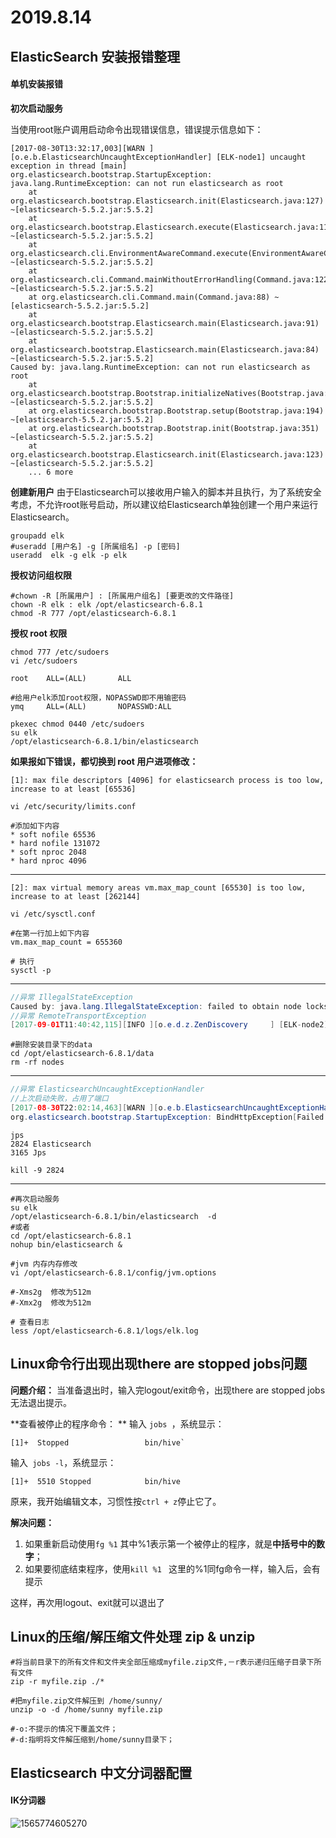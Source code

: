 # 2019.8.14

## ElasticSearch 安装报错整理

#### 单机安装报错

**初次启动服务**

当使用root账户调用启动命令出现错误信息，错误提示信息如下：

```
[2017-08-30T13:32:17,003][WARN ][o.e.b.ElasticsearchUncaughtExceptionHandler] [ELK-node1] uncaught exception in thread [main]
org.elasticsearch.bootstrap.StartupException: java.lang.RuntimeException: can not run elasticsearch as root
    at org.elasticsearch.bootstrap.Elasticsearch.init(Elasticsearch.java:127) ~[elasticsearch-5.5.2.jar:5.5.2]
    at org.elasticsearch.bootstrap.Elasticsearch.execute(Elasticsearch.java:114) ~[elasticsearch-5.5.2.jar:5.5.2]
    at org.elasticsearch.cli.EnvironmentAwareCommand.execute(EnvironmentAwareCommand.java:67) ~[elasticsearch-5.5.2.jar:5.5.2]
    at org.elasticsearch.cli.Command.mainWithoutErrorHandling(Command.java:122) ~[elasticsearch-5.5.2.jar:5.5.2]
    at org.elasticsearch.cli.Command.main(Command.java:88) ~[elasticsearch-5.5.2.jar:5.5.2]
    at org.elasticsearch.bootstrap.Elasticsearch.main(Elasticsearch.java:91) ~[elasticsearch-5.5.2.jar:5.5.2]
    at org.elasticsearch.bootstrap.Elasticsearch.main(Elasticsearch.java:84) ~[elasticsearch-5.5.2.jar:5.5.2]
Caused by: java.lang.RuntimeException: can not run elasticsearch as root
    at org.elasticsearch.bootstrap.Bootstrap.initializeNatives(Bootstrap.java:106) ~[elasticsearch-5.5.2.jar:5.5.2]
    at org.elasticsearch.bootstrap.Bootstrap.setup(Bootstrap.java:194) ~[elasticsearch-5.5.2.jar:5.5.2]
    at org.elasticsearch.bootstrap.Bootstrap.init(Bootstrap.java:351) ~[elasticsearch-5.5.2.jar:5.5.2]
    at org.elasticsearch.bootstrap.Elasticsearch.init(Elasticsearch.java:123) ~[elasticsearch-5.5.2.jar:5.5.2]
    ... 6 more
```

**创建新用户**
由于Elasticsearch可以接收用户输入的脚本并且执行，为了系统安全考虑，不允许root账号启动，所以建议给Elasticsearch单独创建一个用户来运行Elasticsearch。
```shell
groupadd elk
#useradd [用户名] -g [所属组名] -p [密码]
useradd  elk -g elk -p elk
```

**授权访问组权限**
```shell
#chown -R [所属用户] : [所属用户组名] [要更改的文件路径]
chown -R elk : elk /opt/elasticsearch-6.8.1
chmod -R 777 /opt/elasticsearch-6.8.1
```

**授权 root 权限**
```shell
chmod 777 /etc/sudoers
vi /etc/sudoers
```
```shell
root    ALL=(ALL)       ALL

#给用户elk添加root权限，NOPASSWD即不用输密码
ymq     ALL=(ALL)       NOPASSWD:ALL 
```
```shell
pkexec chmod 0440 /etc/sudoers
su elk
/opt/elasticsearch-6.8.1/bin/elasticsearch
```

**如果报如下错误，都切换到 root 用户进项修改：**

```
[1]: max file descriptors [4096] for elasticsearch process is too low, increase to at least [65536]
```
```shell
vi /etc/security/limits.conf 

#添加如下内容
* soft nofile 65536
* hard nofile 131072
* soft nproc 2048
* hard nproc 4096
```

-------------------

```
[2]: max virtual memory areas vm.max_map_count [65530] is too low, increase to at least [262144]
```
```shell
vi /etc/sysctl.conf 

#在第一行加上如下内容
vm.max_map_count = 655360

# 执行
sysctl -p
```

-------------------
```java
//异常 IllegalStateException
Caused by: java.lang.IllegalStateException: failed to obtain node locks, tried [[/opt/elasticsearch-5.5.2/data/ymq]] with lock id [0]; maybe thes
//异常 RemoteTransportException
[2017-09-01T11:40:42,115][INFO ][o.e.d.z.ZenDiscovery     ] [ELK-node2] failed to send join request to master [{ELK-node1}{DKCwxkubTFufsBaOSXj9Nw}{UIMSNeuIT6m8SFGGTi4wSg}{192.168.252.121}{192.168.252.121:9300}], reason [RemoteTransportException[[ELK-node1][192.168.252.121:9300][internal:discovery/zen/join]]; nested: NotMasterException[Node [{ELK-node1}{DKCwxkubTFufsBaOSXj9Nw}{UIMSNeuIT6m8SFGGTi4wSg}{192.168.252.121}{192.168.252.121:9300}] not master for join request]; ], tried [3] times
```
```shell
#删除安装目录下的data
cd /opt/elasticsearch-6.8.1/data
rm -rf nodes
```

--------------------------

```java
//异常 ElasticsearchUncaughtExceptionHandler
//上次启动失败，占用了端口
[2017-08-30T22:02:14,463][WARN ][o.e.b.ElasticsearchUncaughtExceptionHandler] [ELK-node2] uncaught exception in thread [main]
org.elasticsearch.bootstrap.StartupException: BindHttpException[Failed to bind to [9200]]; nested: BindException[Address already in use];
```
```shell
jps 
2824 Elasticsearch
3165 Jps

kill -9 2824
```

-----------------------

```shell
#再次启动服务
su elk
/opt/elasticsearch-6.8.1/bin/elasticsearch  -d
#或者
cd /opt/elasticsearch-6.8.1
nohup bin/elasticsearch &
```

```shell
#jvm 内存内存修改
vi /opt/elasticsearch-6.8.1/config/jvm.options

#-Xms2g  修改为512m
#-Xmx2g  修改为512m

```
```shell
# 查看日志
less /opt/elasticsearch-6.8.1/logs/elk.log

```



## Linux命令行出现出现there are stopped jobs问题
**问题介绍：**
当准备退出时，输入完logout/exit命令，出现there are stopped jobs无法退出提示。

**查看被停止的程序命令： **
输入 `jobs `，系统显示：
```shell
[1]+  Stopped                 bin/hive`
```
输入` jobs -l`，系统显示：
```shell
[1]+  5510 Stopped            bin/hive
```
原来，我开始编辑文本，习惯性按`ctrl + z`停止它了。 

**解决问题：**
1. 如果重新启动使用`fg %1`
其中%1表示第一个被停止的程序，就是**中括号中的数字**； 
2. 如果要彻底结束程序，使用`kill %1 `
这里的%1同fg命令一样，输入后，会有提示 
	

这样，再次用logout、exit就可以退出了

## Linux的压缩/解压缩文件处理 zip & unzip

```shell
#将当前目录下的所有文件和文件夹全部压缩成myfile.zip文件,－r表示递归压缩子目录下所有文件
zip -r myfile.zip ./*

#把myfile.zip文件解压到 /home/sunny/
unzip -o -d /home/sunny myfile.zip

#-o:不提示的情况下覆盖文件；
#-d:指明将文件解压缩到/home/sunny目录下；
```

## Elasticsearch 中文分词器配置

#### IK分词器

![1565774605270](E:\git_repo\Hao_Learn\2019\8\img\1565774605270.png)



